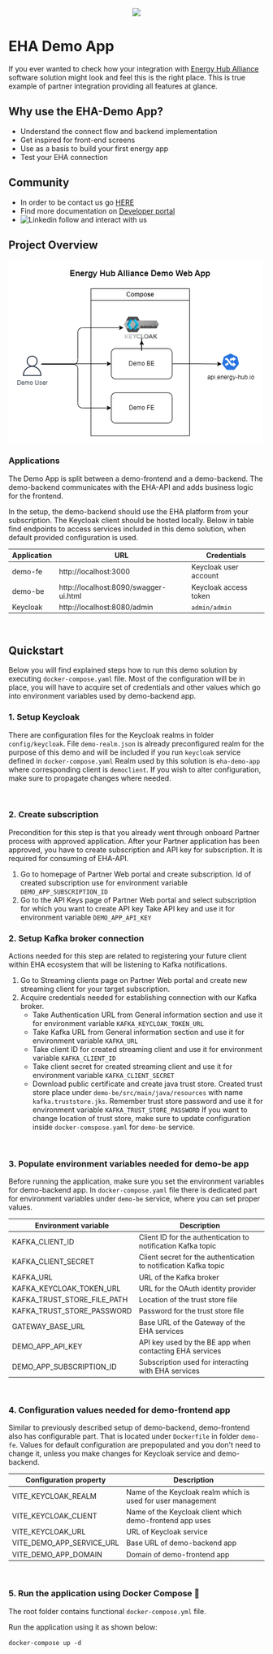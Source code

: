 <p align="center">
    <img width="400px" height=auto src="https://www.energy-hub.io/wp-content/uploads/2023/12/logo-1.svg" />
</p>

# EHA Demo App
If you ever wanted to check how your integration with [Energy Hub Alliance](https://www.energy-hub.io) software solution might look and feel this is the right place.
This is true example of partner integration providing all features at glance.

## Why use the EHA-Demo App?

* Understand the connect flow and backend implementation
* Get inspired for front-end screens
* Use as a basis to build your first energy app
* Test your EHA connection

## Community
* In order to be contact us go [HERE](https://www.energy-hub.io/contact-us/)
* Find more documentation on [Developer portal](https://developer.energy-hub.io/documentation/introduction)
* ![Linkedin](https://de.linkedin.com/company/energy-hub-alliance) follow and interact with us

## Project Overview

![EHA_Demo_Web_App.png](documentation%2FEHA_Demo_Web_App.png)

### Applications

The Demo App is split between a demo-frontend and a demo-backend.
The demo-backend communicates with the EHA-API and adds business logic for the frontend.

In the setup, the demo-backend should use the EHA platform from your subscription. The Keycloak client should be hosted locally.
Below in table find endpoints to access services included in this demo solution, when default provided configuration is used.

| Application | URL                                   | Credentials           |
|-------------|---------------------------------------|-----------------------|
| demo-fe     | http://localhost:3000                 | Keycloak user account |
| demo-be     | http://localhost:8090/swagger-ui.html | Keycloak access token |
| Keycloak    | http://localhost:8080/admin           | `admin/admin`         |

<br>

## Quickstart

Below you will find explained steps how to run this demo solution by executing `docker-compose.yaml` file.
Most of the configuration will be in place, you will have to acquire set of credentials and other values which go into environment variables used by demo-backend app.

### 1. Setup Keycloak

There are configuration files for the Keycloak realms in folder `config/keycloak`.
File `demo-realm.json` is already preconfigured realm for the purpose of this demo and will be included if you run `keycloak` service defined in `docker-compose.yaml`
Realm used by this solution is `eha-demo-app` where corresponding client is `democlient`.
If you wish to alter configuration, make sure to propagate changes where needed.

<br>

### 2. Create subscription

Precondition for this step is that you already went through onboard Partner process with approved application.
After your Partner application has been approved, you have to create subscription and API key for subscription. It is required for consuming of EHA-API.

1. Go to homepage of Partner Web portal and create subscription.
   Id of created subscription use for environment variable `DEMO_APP_SUBSCRIPTION_ID`
2. Go to the API Keys page of Partner Web portal and select subscription for which you want to create API key
   Take API key and use it for environment variable `DEMO_APP_API_KEY`

### 2. Setup Kafka broker connection

Actions needed for this step are related to registering your future client within EHA ecosystem that will be listening to Kafka notifications.

1. Go to Streaming clients page on Partner Web portal and create new streaming client for your target subscription.
2. Acquire credentials needed for establishing connection with our Kafka broker.
    - Take Authentication URL from General information section and use it for environment variable `KAFKA_KEYCLOAK_TOKEN_URL`
    - Take Kafka URL from General information section and use it for environment variable `KAFKA_URL`
    - Take client ID for created streaming client and use it for environment variable `KAFKA_CLIENT_ID`
    - Take client secret for created streaming client and use it for environment variable `KAFKA_CLIENT_SECRET`
    - Download public certificate and create java trust store. Created trust store place under `demo-be/src/main/java/resources` with name `kafka.truststore.jks`.
      Remember trust store password and use it for environment variable `KAFKA_TRUST_STORE_PASSWORD` If you want to change location of trust store, make sure to update configuration
      inside `docker-comspose.yaml` for `demo-be` service.

<br>

### 3. Populate environment variables needed for demo-be app

Before running the application, make sure you set the environment variables for demo-backend app.
In `docker-compose.yaml` file there is dedicated part for environment variables under `demo-be` service, where you can set proper values.

| Environment variable        | Description                                                      | 
|-----------------------------|------------------------------------------------------------------|
| KAFKA_CLIENT_ID             | Client ID for the authentication to notification Kafka topic     | 
| KAFKA_CLIENT_SECRET         | Client secret for the authentication to notification Kafka topic | 
| KAFKA_URL                   | URL of the Kafka broker                                          | 
| KAFKA_KEYCLOAK_TOKEN_URL    | URL for the OAuth identity provider                              | 
| KAFKA_TRUST_STORE_FILE_PATH | Location of the trust store file                                 | 
| KAFKA_TRUST_STORE_PASSWORD  | Password for the trust store file                                | 
| GATEWAY_BASE_URL            | Base URL of the Gateway of the EHA services                      | 
| DEMO_APP_API_KEY            | API key used by the BE app when contacting EHA services          | 
| DEMO_APP_SUBSCRIPTION_ID    | Subscription used for interacting with EHA services              |

<br>

### 4. Configuration values needed for demo-frontend app

Similar to previously described setup of demo-backend, demo-frontend also has configurable part.
That is located under `Dockerfile` in folder `demo-fe`. Values for default configuration are prepopulated and you don't need to change it, unless you make changes for Keycloak service and
demo-backend.

| Configuration property    | Description                                                  | 
|---------------------------|--------------------------------------------------------------|
| VITE_KEYCLOAK_REALM       | Name of the Keycloak realm which is used for user management |
| VITE_KEYCLOAK_CLIENT      | Name of the Keycloak client which demo-frontend app uses     |
| VITE_KEYCLOAK_URL         | URL of Keycloak service                                      |
| VITE_DEMO_APP_SERVICE_URL | Base URL of demo-backend app                                 |
| VITE_DEMO_APP_DOMAIN      | Domain of demo-frontend app                                  |

<br>

### 5. Run the application using Docker Compose 🚀

The root folder contains functional `docker-compose.yml` file.

Run the application using it as shown below:

```console
docker-compose up -d
```

